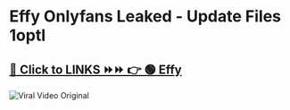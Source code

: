 
 # Effy Onlyfans Leaked - Update Files 1optl

## <h2><a href="https://clipsfans.com/Effy&ref=git">🔗 Click to LINKS ⏩⏩ 👉 🟢 Effy </a></h2>

<a href="https://clipsfans.com/Effy&ref=git" rel="nofollow" data-target="animated-image.originalLink"><img src="https://i.ibb.co.com/xMMVF88/686577567.gif" alt="Viral Video Original" style="max-width: 100%; display: inline-block;" data-target="animated-image.originalImage"></a>

